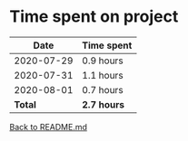 Time spent on project
=====================

| Date       | Time spent     |
| ---------- | -------------- |
| 2020-07-29 | 0.9 hours      |
| 2020-07-31 | 1.1 hours      |
| 2020-08-01 | 0.7 hours      |
| **Total**  | **2.7 hours**  |

[Back to README.md](README.md)
